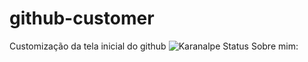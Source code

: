 # github-customer
 Customização da tela inicial do github
![Karanalpe Status](https://github-readme-stats.vercel.app/api?username=IvansJr&show_icons=true)
Sobre mim:
